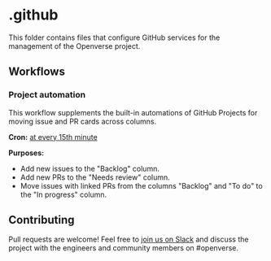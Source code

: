 # .github

This folder contains files that configure GitHub services for the management of
the Openverse project.

## Workflows

### Project automation

This workflow supplements the built-in automations of GitHub Projects for moving
issue and PR cards across columns.

**Cron:** [at every 15th minute](https://crontab.guru/#*/15_*_*_*_*)

**Purposes:**

- Add new issues to the "Backlog" column.
- Add new PRs to the "Needs review" column.
- Move issues with linked PRs from the columns "Backlog" and "To do" to 
  the "In progress" column.

## Contributing

Pull requests are welcome! Feel free to
[join us on Slack](https://make.wordpress.org/chat/) and discuss the project
with the engineers and community members on #openverse.
